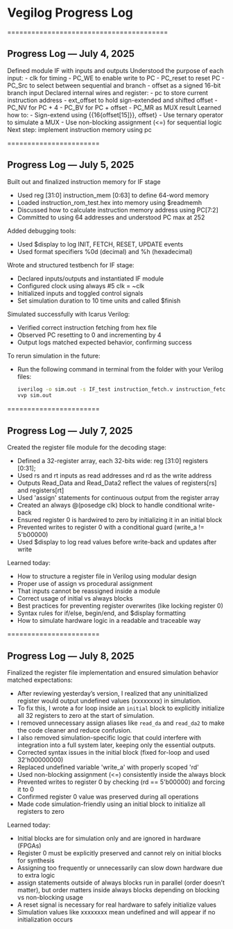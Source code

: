 
 # Vegilog Progress Log

  ========================================
## Progress Log — July 4, 2025
 Defined module IF with inputs and outputs
   Understood the purpose of each input:
    - clk for timing
    - PC_WE to enable write to PC
    - PC_reset to reset PC
    - PC_Src to select between sequential and branch
    - offset as a signed 16-bit branch input
      Declared internal wires and register:
     - pc to store current instruction address
    - ext_offset to hold sign-extended and shifted offset
    - PC_NV for PC + 4
    - PC_BV for PC + offset
     - PC_MR as MUX result
  Learned how to:
     - Sign-extend using {{16{offset[15]}}, offset}
     - Use ternary operator to simulate a MUX
     - Use non-blocking assignment (<=) for sequential logic
  Next step: implement instruction memory using pc

 =======================

## Progress Log — July 5, 2025
 Built out and finalized instruction memory for IF stage
  - Used reg [31:0] instruction_mem [0:63] to define 64-word memory
  - Loaded instruction_rom_test.hex into memory using $readmemh
  - Discussed how to calculate instruction memory address using PC[7:2]
  - Committed to using 64 addresses and understood PC max at 252

 Added debugging tools:
  - Used $display to log INIT, FETCH, RESET, UPDATE events
  - Used format specifiers %0d (decimal) and %h (hexadecimal)

 Wrote and structured testbench for IF stage:
  - Declared inputs/outputs and instantiated IF module
  - Configured clock using always #5 clk = ~clk
  - Initialized inputs and toggled control signals
  - Set simulation duration to 10 time units and called $finish

 Simulated successfully with Icarus Verilog:
  - Verified correct instruction fetching from hex file
  - Observed PC resetting to 0 and incrementing by 4
  - Output logs matched expected behavior, confirming success

 To rerun simulation in the future:
  - Run the following command in terminal from the folder with your Verilog files:
    ```bash
    iverilog -o sim.out -s IF_test instruction_fetch.v instruction_fetch_test.v
    vvp sim.out
    ```

 =======================
 
 ## Progress Log — July 7, 2025
Created the register file module for the decoding stage:
 - Defined a 32-register array, each 32-bits wide: reg [31:0] registers [0:31];
 - Used rs and rt inputs as read addresses and rd as the write address
 - Outputs Read_Data and Read_Data2 reflect the values of registers[rs] and registers[rt]
 - Used 'assign' statements for continuous output from the register array
 - Created an always @(posedge clk) block to handle conditional write-back
 - Ensured register 0 is hardwired to zero by initializing it in an initial block
 - Prevented writes to register 0 with a conditional guard (write_a != 5'b00000)
 - Used $display to log read values before write-back and updates after write

Learned today:
 - How to structure a register file in Verilog using modular design
 - Proper use of assign vs procedural assignment
 - That inputs cannot be reassigned inside a module
 - Correct usage of initial vs always blocks
 - Best practices for preventing register overwrites (like locking register 0)
 - Syntax rules for if/else, begin/end, and $display formatting
 - How to simulate hardware logic in a readable and traceable way

=======================

## Progress Log — July 8, 2025
Finalized the register file implementation and ensured simulation behavior matched expectations:
 - After reviewing yesterday’s version, I realized that any uninitialized register would output undefined values (xxxxxxxx) in simulation.
 - To fix this, I wrote a for loop inside an `initial` block to explicitly initialize all 32 registers to zero at the start of simulation.
 - I removed unnecessary assign aliases like `read_da` and `read_da2` to make the code cleaner and reduce confusion.
 - I also removed simulation-specific logic that could interfere with integration into a full system later, keeping only the essential outputs.
 - Corrected syntax issues in the initial block (fixed for-loop and used 32'h00000000)
 - Replaced undefined variable 'write_a' with properly scoped 'rd'
 - Used non-blocking assignment (<=) consistently inside the always block
 - Prevented writes to register 0 by checking (rd == 5'b00000) and forcing it to 0
 - Confirmed register 0 value was preserved during all operations
 - Made code simulation-friendly using an initial block to initialize all registers to zero

Learned today:
 - Initial blocks are for simulation only and are ignored in hardware (FPGAs)
 - Register 0 must be explicitly preserved and cannot rely on initial blocks for synthesis
 - Assigning too frequently or unnecessarily can slow down hardware due to extra logic
 - assign statements outside of always blocks run in parallel (order doesn’t matter), but order matters inside always blocks depending on blocking vs non-blocking usage
 - A reset signal is necessary for real hardware to safely initialize values
 - Simulation values like xxxxxxxx mean undefined and will appear if no initialization occurs